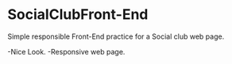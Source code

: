 # SocialClubFront-End
Simple responsible Front-End practice for a Social club web page.

-Nice Look.
-Responsive web page.
